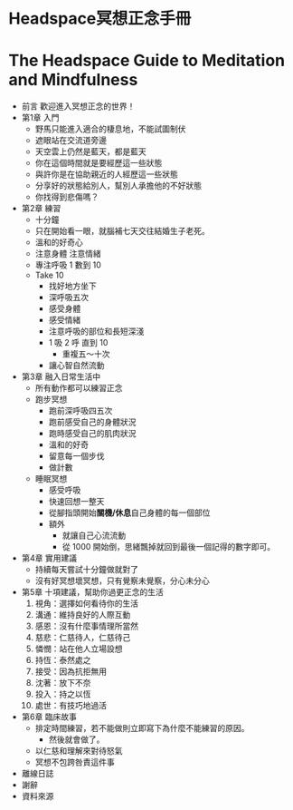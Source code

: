 # Headspace冥想正念手冊
# The Headspace Guide to Meditation and Mindfulness

- 前言      歡迎進入冥想正念的世界！
- 第1章    入門
    - 野馬只能進入適合的棲息地，不能試圖制伏
    - 遮眼站在交流道旁邊
    - 天空雲上仍然是藍天，都是藍天
    - 你在這個時間就是要經歷這一些狀態
    - 與許你是在協助親近的人經歷這一些狀態
    - 分享好的狀態給別人，幫別人承擔他的不好狀態
    - 你找得到悲傷嗎？
- 第2章    練習
    - 十分鐘
    - 只在開始看一眼，就腦補七天交往結婚生子老死。
    - 溫和的好奇心
    - 注意身體 注意情緒
    - 專注呼吸 1 數到 10
    - Take 10
        - 找好地方坐下
        - 深呼吸五次
        - 感受身體
        - 感受情緒
        - 注意呼吸的部位和長短深淺
        - 1 吸 2 呼 直到 10
            - 重複五～十次
        - 讓心智自然流動
- 第3章    融入日常生活中
    - 所有動作都可以練習正念
    - 跑步冥想
        - 跑前深呼吸四五次
        - 跑前感受自己的身體狀況
        - 跑時感受自己的肌肉狀況
        - 溫和的好奇
        - 留意每一個步伐
        - 做計數
    - 睡眠冥想
        - 感受呼吸
        - 快速回想一整天
        - 從腳指頭開始**關機/休息**自己身體的每一個部位
        - 額外
            - 就讓自己心流流動
            - 從 1000 開始倒，思緒飄掉就回到最後一個記得的數字即可。
- 第4章    實用建議
    - 持續每天嘗試十分鐘做就對了
    - 沒有好冥想壞冥想，只有覺察未覺察，分心未分心
- 第5章    十項建議，幫助你過更正念的生活
    1. 視角：選擇如何看待你的生活
    2. 溝通：維持良好的人際互動
    3. 感恩：沒有什麼事情理所當然
    4. 慈悲：仁慈待人，仁慈待己
    5. 憐憫：站在他人立場設想
    6. 持恆：泰然處之
    7. 接受：因為抗拒無用
    8. 沈著：放下不奈
    9. 投入：持之以恆
    10. 處世：有技巧地過活
- 第6章    臨床故事
    - 排定時間練習，若不能做則立即寫下為什麼不能練習的原因。
        - 然後就會做了。
    - 以仁慈和理解來對待怒氣
    - 冥想不包跨咎責這件事
- 離線日誌
- 謝辭
- 資料來源